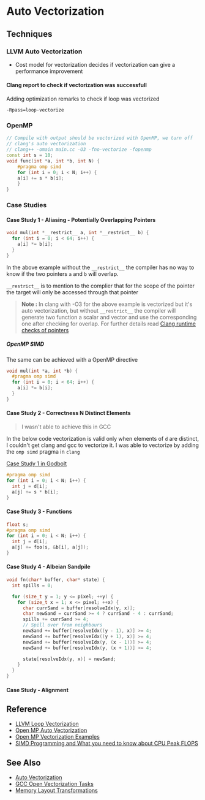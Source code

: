 # Auto Vectorization

## Techniques

### LLVM Auto Vectorization

- Cost model for vectorization decides if vectorization can give a performance improvement

#### Clang report to check if vectorization was successfull

Adding optimization remarks to check if loop was vectorized

`-Rpass=loop-vectorize`

### OpenMP

```cpp
// Compile with output should be vectorized with OpenMP, we turn off 
// clang's auto vectorization
// clang++ -omain main.cc -O3 -fno-vectorize -fopenmp
const int s = 10;
void func(int *a, int *b, int N) {
    #pragma omp simd
    for (int i = 0; i < N; i++) {
    a[i] += s * b[i];
    }
}
```


### Case Studies

#### Case Study 1 - Aliasing - Potentially Overlapping Pointers

```cpp
void mul(int *__restrict__ a, int *__restrict__ b) {
  for (int i = 0; i < 64; i++) {
    a[i] *= b[i];
  }
}
```

In the above example without the `__restrict__` the compiler has no way to know if the two pointers `a` and `b` will overlap.

`__restrict__` is to mention to the complier that for the scope of the pointer the target will only be accessed through that pointer

> **Note :** In clang with -O3 for the above example is vectorized but it's auto vectorization, but without `__restrict__` the compiler will generate two function a scalar and vector and use the corresponding one after checking for overlap. For further details read [Clang runtime checks of pointers](https://llvm.org/docs/Vectorizers.html#runtime-checks-of-pointers)

##### OpenMP SIMD

The same can be achieved with a OpenMP directive

```cpp
void mul(int *a, int *b) {
  #pragma omp simd
  for (int i = 0; i < 64; i++) {
    a[i] *= b[i];
  }
}
```

#### Case Study 2 - Correctness N Distinct Elements

> I wasn't able to achieve this in GCC

In the below code vectorization is valid only when elements of `d` are distinct, I couldn't get clang and gcc to vectorize it. I was able to vectorize by adding the `omp simd` pragma in `clang`

[Case Study 1 in Godbolt](https://godbolt.org/z/c68h7z6Ks)

```cpp
#pragma omp simd
for (int i = 0; i < N; i++) {
  int j = d[i];
  a[j] += s * b[i];
}
```

#### Case Study 3 - Functions

```cpp
float s;
#pragma omp simd
for (int i = 0; i < N; i++) {
  int j = d[i];
  a[j] += foo(s, &b[i], a[j]);
}
```

#### Case Study 4 - Albeian Sandpile

```cpp
void fn(char* buffer, char* state) {
  int spills = 0;

  for (size_t y = 1; y <= pixel; ++y) {
    for (size_t x = 1; x <= pixel; ++x) {
      char currSand = buffer[resolveIdx(y, x)];
      char newSand = currSand >= 4 ? currSand - 4 : currSand;
      spills += currSand >= 4;
      // Spill over from neighbours
      newSand += buffer[resolveIdx((y - 1), x)] >= 4;
      newSand += buffer[resolveIdx((y + 1), x)] >= 4;
      newSand += buffer[resolveIdx(y, (x - 1))] >= 4;
      newSand += buffer[resolveIdx(y, (x + 1))] >= 4;

      state[resolveIdx(y, x)] = newSand;
    }
  }
}
```

#### Case Study - Alignment

## Reference

- [LLVM Loop Vectorization](https://llvm.org/docs/Vectorizers.html#the-loop-vectorizer)
- [Open MP Auto Vectorization](https://pages.tacc.utexas.edu/~eijkhout/pcse/html/omp-simd.html)
- [Open MP Vectorization Examples](https://hpac.cs.umu.se/teaching/pp-16/material/08.OpenMP-4.pdf)
- [SIMD Programming and What you need to know about CPU Peak FLOPS](https://www.eidos.ic.i.u-tokyo.ac.jp/~tau/lecture/parallel_distributed/2016/slides/pdf/simd.pdf)


## See Also

- [Auto Vectorization](https://mark1626.github.io/knowledge/languages/c-compiler/auto-vectorization.html)
- [GCC Open Vectorization Tasks](https://gcc.gnu.org/wiki/VectorizationTasks)
- [Memory Layout Transformations](https://software.intel.com/content/www/us/en/develop/articles/memory-layout-transformations.html)
